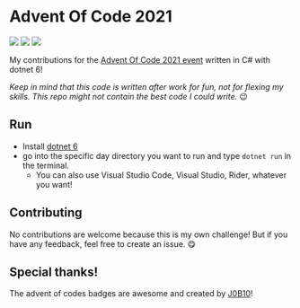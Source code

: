 ﻿# Advent Of Code 2021

![](https://img.shields.io/badge/day%20📅-4-blue)
![](https://img.shields.io/badge/stars%20⭐-6-yellow)
![](https://img.shields.io/badge/days%20completed-3-red)


My contributions for the [Advent Of Code 2021 event](https://adventofcode.com/2021) written in C# with dotnet 6!

_Keep in mind that this code is written after work for fun, not for flexing my skills. This repo might not contain the best code I could write._ 😉

## Run
- Install [dotnet 6](https://dotnet.microsoft.com/download/dotnet/6.0)
- go into the specific day directory you want to run and type `dotnet run` in the terminal.
  - You can also use Visual Studio Code, Visual Studio, Rider, whatever you want!

## Contributing
No contributions are welcome because this is my own challenge! But if you have any feedback, feel free to create an issue. 😋

## Special thanks!
The advent of codes badges are awesome and created by [J0B10](https://github.com/J0B10/aoc-badges-action)!


